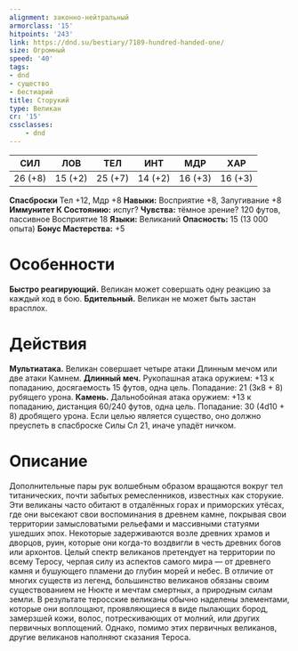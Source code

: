 ```yaml
---
alignment: законно-нейтральный
armorclass: '15'
hitpoints: '243'
link: https://dnd.su/bestiary/7189-hundred-handed-one/
size: Огромный
speed: '40'
tags:
- dnd
- существо
- бестиарий
title: Сторукий
type: Великан
cr: '15'
cssclasses:
    - dnd
---
```



| СИЛ | ЛОВ | ТЕЛ | ИНТ | МДР | ХАР |
|---|---|---|---|---|---|
| 26 (+8) | 15 (+2) | 25 (+7) | 14 (+2) | 16 (+3) | 16 (+3) |
**Спасброски** Тел +12, Мдр +8
**Навыки:** Восприятие +8, Запугивание +8
**Иммунитет К Состоянию:** испуг?
**Чувства:** тёмное зрение? 120 футов, пассивное Восприятие 18
**Языки:** Великаний
**Опасность:** 15 (13 000 опыта)
**Бонус Мастерства:** +5


# Особенности
**Быстро реагирующий.** Великан может совершать одну реакцию за каждый ход в бою.
**Бдительный.** Великан не может быть застан врасплох.


# Действия
**Мультиатака.** Великан совершает четыре атаки Длинным мечом или две атаки Камнем.
**Длинный меч.** Рукопашная атака оружием: +13 к попаданию, досягаемость 15 футов, одна цель. Попадание: 21 (3к8 + 8) рубящего урона.
**Камень.** Дальнобойная атака оружием: +13 к попаданию, дистанция 60/240 футов, одна цель. Попадание: 30 (4d10 + 8) дробящего урона. Если целью является существо, оно должно преуспеть в спасброске Силы Сл 21, иначе упадёт ничком.


# Описание
Дополнительные пары рук волшебным образом вращаются вокруг тел титанических, почти забытых ремесленников, известных как сторукие. Эти великаны часто обитают в отдалённых горах и приморских утёсах, где они высекают свои воспоминания в древнем камне, покрывая свои территории замысловатыми рельефами и массивными статуями ушедших эпох. Некоторые задерживаются возле древних храмов и дворцов, руин, которые они когда-то воздвигли в честь древних богов или архонтов.  Целый спектр великанов претендует на территории по всему Теросу, черпая силу из аспектов самого мира — от древнего камня и бушующего пламени до глубин морей и небес. В отличие от многих существ из легенд, большинство великанов обязаны своим существованием не Нюкте и мечтам смертных, а природным силам земли. В результате теросские великаны обычно наделены элементами, которые они воплощают, проявляющиеся в виде пылающих бород, замерзшей кожи, волос, потрескивающих от молний, или других первичных воплощений. Однако, помимо этих первичных великанов, другие великанов наполняют сказания Тероса.